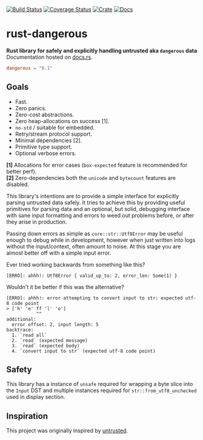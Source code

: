 [![Build Status](https://travis-ci.com/avitex/rust-dangerous.svg?branch=master)](https://travis-ci.com/avitex/rust-dangerous)
[![Coverage Status](https://coveralls.io/repos/github/avitex/rust-dangerous/badge.svg)](https://coveralls.io/github/avitex/rust-dangerous)
[![Crate](https://img.shields.io/crates/v/dangerous.svg)](https://crates.io/crates/dangerous)
[![Docs](https://docs.rs/dangerous/badge.svg)](https://docs.rs/dangerous)

# rust-dangerous

**Rust library for safely and explicitly handling untrusted aka `dangerous` data**  
Documentation hosted on [docs.rs](https://docs.rs/dangerous).

```toml
dangerous = "0.1"
```

## Goals

- Fast.
- Zero panics.
- Zero-cost abstractions.
- Zero heap-allocations on success \[1].
- `no-std` / suitable for embedded.
- Retry/stream protocol support.
- Minimal dependencies \[2].
- Primitive type support.
- Optional verbose errors.

**\[1]** Allocations for error cases (`box-expected` feature is recommended for better
perf).  
**\[2]** Zero-dependencies both the `unicode` and `bytecount` features are disabled.

This library's intentions are to provide a simple interface for explicitly
parsing untrusted data safely. It tries to achieve this by providing useful
primitives for parsing data and an optional, but solid, debugging interface with
sane input formatting and errors to weed out problems before, or after they
arise in production.

Passing down errors as simple as `core::str::Utf8Error` may be useful enough to
debug while in development, however when just written into logs without the
input/context, often amount to noise. At this stage you are almost better off
with a simple input error.

Ever tried working backwards from something like this?

```
[ERRO]: ahhh!: Utf8Error { valid_up_to: 2, error_len: Some(1) }
```

Wouldn't it be better if this was the alternative?

```
[ERRO]: ahhh!: error attempting to convert input to str: expected utf-8 code point
> ['h' 'e' ff 'l' 'o']
           ^^
additional:
  error offset: 2, input length: 5
backtrace:
  1. `read all`
  2. `read` (expected message)
  3. `read` (expected body)
  4. `convert input to str` (expected utf-8 code point)
```

## Safety

This library has a instance of `unsafe` required for wrapping a byte slice into
the `Input` DST and multiple instances required for `str::from_utf8_unchecked`
used in display section.

## Inspiration

This project was originally inspired by [untrusted](https://github.com/briansmith/untrusted).
